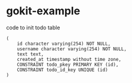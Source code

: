 # gokit-example
code to init todo table

```CREATE TABLE IF NOT EXISTS todo
(
    id character varying(254) NOT NULL,
    username character varying(254) NOT NULL,
    text text,
    created_at timestamp without time zone,
    CONSTRAINT todo_pkey PRIMARY KEY (id),
    CONSTRAINT todo_id_key UNIQUE (id)
)
